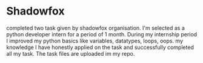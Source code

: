 # Shadowfox
completed two task given by shadowfox organisation. I'm selected as a python developer intern for a period of 1 month. During my internship period I improved my python basics
like variables, datatypes, loops, oops.
my knowledge I have honestly applied on the task and successfully completed all my task.
The task files are uploaded im my repo.
